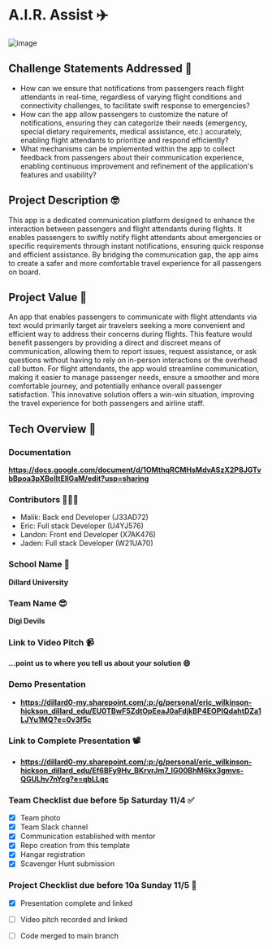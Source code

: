 # A.I.R. Assist ✈️
![image](https://github.com/AATechCulture/Digi-Devils-Dillard-University-/assets/118021478/f5bd5c4e-52cb-4924-853e-0dc3ec21e685)

## Challenge Statements Addressed 🧐
- How can we ensure that notifications from passengers reach flight attendants in real-time, regardless
of varying flight conditions and connectivity challenges, to facilitate swift response to emergencies?
- How can the app allow passengers to customize the nature of notifications, ensuring they can categorize
their needs (emergency, special dietary requirements, medical assistance, etc.) accurately, enabling flight
attendants to prioritize and respond efficiently?
- What mechanisms can be implemented within the app to collect feedback from passengers about their
communication experience, enabling continuous improvement and refinement of the application's features and usability?

## Project Description 🤓
This app is a dedicated communication platform designed to enhance the interaction between passengers 
and flight attendants during flights. It enables passengers to swiftly notify flight attendants about 
emergencies or specific requirements through instant notifications, ensuring quick response and 
efficient assistance. By bridging the communication gap, the app aims to create a safer and more 
comfortable travel experience for all passengers on board.

## Project Value 🤑
An app that enables passengers to communicate with flight attendants via text would primarily target air travelers seeking a more convenient and efficient way to address their concerns during flights. This feature would benefit passengers by providing a direct and discreet means of communication, allowing them to report issues, request assistance, or ask questions without having to rely on in-person interactions or the overhead call button. For flight attendants, the app would streamline communication, making it easier to manage passenger needs, ensure a smoother and more comfortable journey, and potentially enhance overall passenger satisfaction. This innovative solution offers a win-win situation, 
improving the travel experience for both passengers and airline staff.

## Tech Overview 🤖


### Documentation
**https://docs.google.com/document/d/1OMthqRCMHsMdvASzX2P8JGTvbBpoa3pXBeIItEIlGaM/edit?usp=sharing**

### Contributors 🙋🏾‍♂️
+ Malik: Back end Developer (J33AD72)
+ Eric: Full stack Developer (U4YJ576)
+ Landon: Front end Developer (X7AK476)
+ Jaden: Full stack Developer (W21UA70)

### School Name  🏢
**Dillard University**

### Team Name 😎
**Digi Devils**

### Link to Video Pitch 📹
**...point us to where you tell us about your solution 😄**

### Demo Presentation
+ **https://dillard0-my.sharepoint.com/:p:/g/personal/eric_wilkinson-hickson_dillard_edu/EU0TBwF5ZdtOpEeaJ0aFdjkBP4EOPIQdahtDZa1LJYu1MQ?e=0v3f5c**
### Link to Complete Presentation 📽
+ **https://dillard0-my.sharepoint.com/:p:/g/personal/eric_wilkinson-hickson_dillard_edu/Ef6BFy9Hv_BKrvrJm7_IG00BhM6kx3gmvs-QGULhv7nYcg?e=qbLLqc**

### Team Checklist due before 5p Saturday 11/4 ✅
- [x] Team photo
- [x] Team Slack channel
- [x] Communication established with mentor
- [x] Repo creation from this template
- [x] Hangar registration
- [x] Scavenger Hunt submission

### Project Checklist due before 10a Sunday 11/5 🏁
- [x] Presentation complete and linked
- [ ] Video pitch recorded and linked
- [ ] Code merged to main branch


